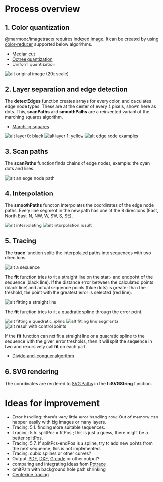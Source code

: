 # Process overview

## 1. Color quantization

@marmooo/imagetracer requires
[indexed image](https://en.wikipedia.org/wiki/Indexed_color). It can be created
by using [color-reducer](https://github.com/marmooo/color-reducer) supported
below algorithms.

- [Median cut](https://en.wikipedia.org/wiki/Median_cut)
- [Octree quantization](https://en.wikipedia.org/wiki/Octree)
- Uniform quantization

![alt original image (20x scale)](img/s2.png)

## 2. Layer separation and edge detection

The **detectEdges** function creates arrays for every color, and calculates edge
node types. These are at the center of every 4 pixels, shown here as dots. This,
**scanPaths** and **smoothPaths** are a reinvented variant of the marching
squares algorithm.

- [Marching squares](https://en.wikipedia.org/wiki/Marching_squares)

![alt layer 0: black](img/s3.png) ![alt layer 1: yellow](img/s4.png)
![alt edge node examples](img/s7.png)

## 3. Scan paths

The **scanPaths** function finds chains of edge nodes, example: the cyan dots
and lines.

![alt an edge node path](img/s8.png)

## 4. Interpolation

The **smoothPaths** function interpolates the coordinates of the edge node
paths. Every line segment in the new path has one of the 8 directions (East,
North East, N, NW, W, SW, S, SE).

![alt interpolating](img/s9.png) ![alt interpolation result](img/s10.png)

## 5. Tracing

The **trace** function splits the interpolated paths into sequences with two
directions.

![alt a sequence](img/s11.png)

The **fit** function tries to fit a straight line on the start- and endpoint of
the sequence (black line). If the distance error between the calculated points
(black line) and actual sequence points (blue dots) is greater than the
treshold, the point with the greatest error is selected (red line).

![alt fitting a straight line](img/s12.png)

The **fit** function tries to fit a quadratic spline through the error point.

![alt fitting a quadratic spline](img/s13.png)
![alt fitting line segments](img/s14.png)
![alt result with control points](img/s15.png)

If the **fit** function can not fit a straight line or a quadratic spline to the
sequence with the given error tresholds, then it will split the sequence in two
and recursively call **fit** on each part.

- [Divide-and-conquer algorithm](https://en.wikipedia.org/wiki/Divide_and_conquer_algorithm)

## 6. SVG rendering

The coordinates are rendered to
[SVG Paths](https://developer.mozilla.org/en-US/Web/SVG/Tutorial/Paths) in the
**toSVGString** function.

# Ideas for improvement

- Error handling: there's very little error handling now, Out of memory can
  happen easily with big images or many layers.
- Tracing: 5.1. finding more suitable sequences.
- Tracing: 5.5. splitPos = fitPos ; this is just a guess, there might be a
  better splitPos.
- Tracing: 5.7. If splitPos-endPos is a spline, try to add new points from the
  next sequence; this is not implemented.
- Tracing: cubic splines or other curves?
- Output: [PDF](https://en.wikipedia.org/wiki/Portable_Document_Format),
  [DXF](https://en.wikipedia.org/wiki/AutoCAD_DXF),
  [G-code](https://en.wikipedia.org/wiki/G-code) or other output?
- comparing and integrating ideas from
  [Potrace](https://en.wikipedia.org/wiki/Potrace)
- omitPath with background hole path shrinking
- [Centerline tracing](https://github.com/jankovicsandras/imagetracerjs/issues/65)
